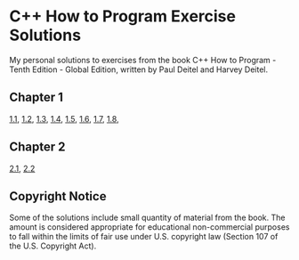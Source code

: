 # C++ How to Program Exercise Solutions

My personal solutions to exercises from the book C++ How to Program - Tenth Edition - Global Edition, written by Paul Deitel and Harvey Deitel.

## Chapter 1

[1.1](chapter-01/exercise-01-01/exercise-01-01.md),
[1.2](chapter-01/exercise-01-02/exercise-01-02.md),
[1.3](chapter-01/exercise-01-03/exercise-01-03.md),
[1.4](chapter-01/exercise-01-04/exercise-01-04.md),
[1.5](chapter-01/exercise-01-05/exercise-01-05.md),
[1.6](chapter-01/exercise-01-06/exercise-01-06.md),
[1.7](chapter-01/exercise-01-07/exercise-01-07.md),
[1.8](chapter-01/exercise-01-08/exercise-01-08.md),

## Chapter 2

[2.1](chapter-02/exercise-02-01/exercise-02-01.md),
[2.2](chapter-02/exercise-02-02/exercise-02-02.md)

## Copyright Notice

Some of the solutions include small quantity of material from the book. The amount is considered appropriate for educational non-commercial purposes to fall within the limits of fair use under U.S. copyright law (Section 107 of the U.S. Copyright Act).
